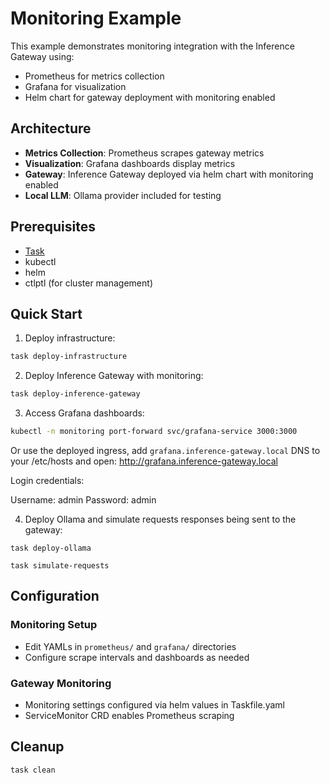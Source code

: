 # Monitoring Example

This example demonstrates monitoring integration with the Inference Gateway using:

- Prometheus for metrics collection
- Grafana for visualization
- Helm chart for gateway deployment with monitoring enabled

## Architecture

- **Metrics Collection**: Prometheus scrapes gateway metrics
- **Visualization**: Grafana dashboards display metrics
- **Gateway**: Inference Gateway deployed via helm chart with monitoring enabled
- **Local LLM**: Ollama provider included for testing

## Prerequisites

- [Task](https://taskfile.dev/installation/)
- kubectl
- helm
- ctlptl (for cluster management)

## Quick Start

1. Deploy infrastructure:

```bash
task deploy-infrastructure
```

2. Deploy Inference Gateway with monitoring:

```bash
task deploy-inference-gateway
```

3. Access Grafana dashboards:

```bash
kubectl -n monitoring port-forward svc/grafana-service 3000:3000
```

Or use the deployed ingress, add `grafana.inference-gateway.local` DNS to your /etc/hosts and open: http://grafana.inference-gateway.local

Login credentials:

Username: admin
Password: admin

4. Deploy Ollama and simulate requests responses being sent to the gateway:

```
task deploy-ollama
```

```
task simulate-requests
```

## Configuration

### Monitoring Setup

- Edit YAMLs in `prometheus/` and `grafana/` directories
- Configure scrape intervals and dashboards as needed

### Gateway Monitoring

- Monitoring settings configured via helm values in Taskfile.yaml
- ServiceMonitor CRD enables Prometheus scraping

## Cleanup

```bash
task clean
```
